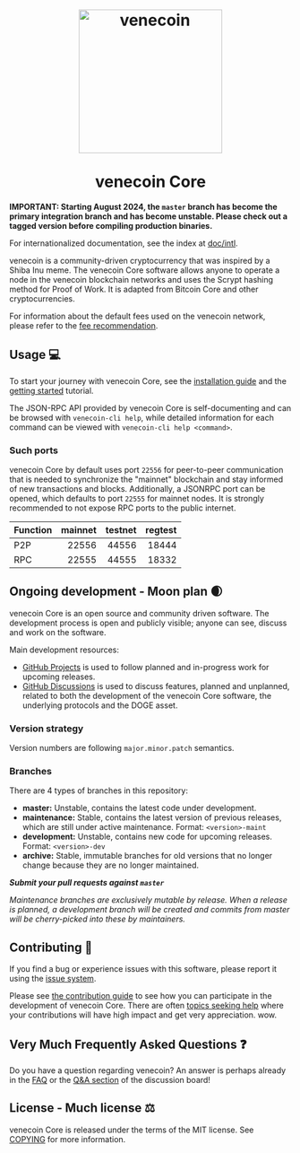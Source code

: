 <h1 align="center">
<img src="https://raw.githubusercontent.com/venecoin/venecoin/master/share/pixmaps/venecoin256.svg" alt="venecoin" width="256"/>
<br/><br/>
venecoin Core 
</h1>

**IMPORTANT: Starting August 2024, the `master` branch has become the primary
integration branch and has become unstable. Please check out a tagged version
before compiling production binaries.**

For internationalized documentation, see the index at [doc/intl](doc/intl/README.md).

venecoin is a community-driven cryptocurrency that was inspired by a Shiba Inu meme. The venecoin Core software allows anyone to operate a node in the venecoin blockchain networks and uses the Scrypt hashing method for Proof of Work. It is adapted from Bitcoin Core and other cryptocurrencies.

For information about the default fees used on the venecoin network, please
refer to the [fee recommendation](doc/fee-recommendation.md).

## Usage 💻

To start your journey with venecoin Core, see the [installation guide](INSTALL.md) and the [getting started](doc/getting-started.md) tutorial.

The JSON-RPC API provided by venecoin Core is self-documenting and can be browsed with `venecoin-cli help`, while detailed information for each command can be viewed with `venecoin-cli help <command>`.

### Such ports

venecoin Core by default uses port `22556` for peer-to-peer communication that
is needed to synchronize the "mainnet" blockchain and stay informed of new
transactions and blocks. Additionally, a JSONRPC port can be opened, which
defaults to port `22555` for mainnet nodes. It is strongly recommended to not
expose RPC ports to the public internet.

| Function | mainnet | testnet | regtest |
| :------- | ------: | ------: | ------: |
| P2P      |   22556 |   44556 |   18444 |
| RPC      |   22555 |   44555 |   18332 |

## Ongoing development - Moon plan 🌒

venecoin Core is an open source and community driven software. The development
process is open and publicly visible; anyone can see, discuss and work on the
software.

Main development resources:

* [GitHub Projects](https://github.com/venecoin/venecoin/projects) is used to
  follow planned and in-progress work for upcoming releases.
* [GitHub Discussions](https://github.com/venecoin/venecoin/discussions) is used
  to discuss features, planned and unplanned, related to both the development of
  the venecoin Core software, the underlying protocols and the DOGE asset.

### Version strategy
Version numbers are following ```major.minor.patch``` semantics.

### Branches
There are 4 types of branches in this repository:

- **master:** Unstable, contains the latest code under development.
- **maintenance:** Stable, contains the latest version of previous releases,
  which are still under active maintenance. Format: ```<version>-maint```
- **development:** Unstable, contains new code for upcoming releases. Format: ```<version>-dev```
- **archive:** Stable, immutable branches for old versions that no longer change
  because they are no longer maintained.

***Submit your pull requests against `master`***

*Maintenance branches are exclusively mutable by release. When a release is*
*planned, a development branch will be created and commits from master will*
*be cherry-picked into these by maintainers.*

## Contributing 🤝

If you find a bug or experience issues with this software, please report it
using the [issue system](https://github.com/venecoin/venecoin/issues/new?assignees=&labels=bug&template=bug_report.md&title=%5Bbug%5D+).

Please see [the contribution guide](CONTRIBUTING.md) to see how you can
participate in the development of venecoin Core. There are often
[topics seeking help](https://github.com/venecoin/venecoin/labels/help%20wanted)
where your contributions will have high impact and get very appreciation. wow.

## Very Much Frequently Asked Questions ❓

Do you have a question regarding venecoin? An answer is perhaps already in the
[FAQ](doc/FAQ.md) or the
[Q&A section](https://github.com/venecoin/venecoin/discussions/categories/q-a)
of the discussion board!

## License - Much license ⚖️
venecoin Core is released under the terms of the MIT license. See
[COPYING](COPYING) for more information.
